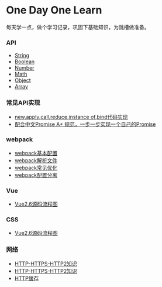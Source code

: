 # One Day One Learn

每天学一点，做个学习记录，巩固下基础知识，为跳槽做准备。

### API

- [String](https://github.com/yuyeqianxun/yuyeqianxun.github.io/blob/master/2020/07/07%20String.md)
- [Boolean](https://github.com/yuyeqianxun/yuyeqianxun.github.io/blob/master/2020/07/08%20Boolean.md)
- [Number](https://github.com/yuyeqianxun/yuyeqianxun.github.io/blob/master/2020/07/08%20Number.md)
- [Math](https://github.com/yuyeqianxun/yuyeqianxun.github.io/blob/master/2020/07/08%20Math.md)
- [Object](https://github.com/yuyeqianxun/yuyeqianxun.github.io/blob/master/2020/07/08%20Object.md)
- [Array](https://github.com/yuyeqianxun/yuyeqianxun.github.io/blob/master/2020/07/09%20Array.md)

### 常见API实现
- [new,apply,call,reduce,instance of,bind代码实现](https://github.com/yuyeqianxun/yuyeqianxun.github.io/blob/master/2020/07/09%20常见API实现(1).md)
- [配合中文Promise A+ 规范，一步一步实现一个自己的Promise](https://github.com/yuyeqianxun/yuyeqianxun.github.io/blob/master/2020/07/09%20常见API实现(2).md)

### webpack
- [webpack基本配置](https://github.com/yuyeqianxun/yuyeqianxun.github.io/blob/master/2020/07/10%20Webpack(1).md)
- [webpack解析文件](https://github.com/yuyeqianxun/yuyeqianxun.github.io/blob/master/2020/07/11%20Webpack(2).md)
- [webpack常见优化](https://github.com/yuyeqianxun/yuyeqianxun.github.io/blob/master/2020/07/11%20Webpack(3).md)
- [webpack配置分离](https://github.com/yuyeqianxun/yuyeqianxun.github.io/blob/master/2020/07/11%20Webpack(4).md)

### Vue
- [Vue2.6源码流程图](https://github.com/yuyeqianxun/yuyeqianxun.github.io/blob/master/2020/07/14%20Vue流程.jpg)

### CSS
- [Vue2.6源码流程图](https://github.com/yuyeqianxun/yuyeqianxun.github.io/blob/master/2020/07/17%20flex相关知识.md)

### 网络
- [HTTP-HTTPS-HTTP2知识](https://github.com/yuyeqianxun/yuyeqianxun.github.io/blob/master/2020/07/16%20HTTP相关.md)
- [HTTP-HTTPS-HTTP2知识](https://github.com/yuyeqianxun/yuyeqianxun.github.io/blob/master/2020/07/17%20UPD&TCP.md)
- [HTTP缓存](https://github.com/yuyeqianxun/yuyeqianxun.github.io/blob/master/2020/07/20%20前端缓存.md)